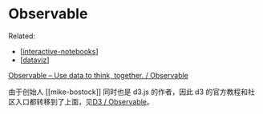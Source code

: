 Observable
===

Related:
- [[interactive-notebooks]]
- [[dataviz]]

[Observable – Use data to think, together. / Observable](https://observablehq.com/product)

由于创始人 [[mike-bostock]] 同时也是 d3.js 的作者，因此 d3 的官方教程和社区入口都转移到了上面，见[D3 / Observable](https://observablehq.com/@d3)。

[//begin]: # "Autogenerated link references for markdown compatibility"
[interactive-notebooks]: ../misc/interactive-notebooks "Interactive Notebooks"
[dataviz]: ../misc/dataviz "Data Visualization"
[//end]: # "Autogenerated link references"
